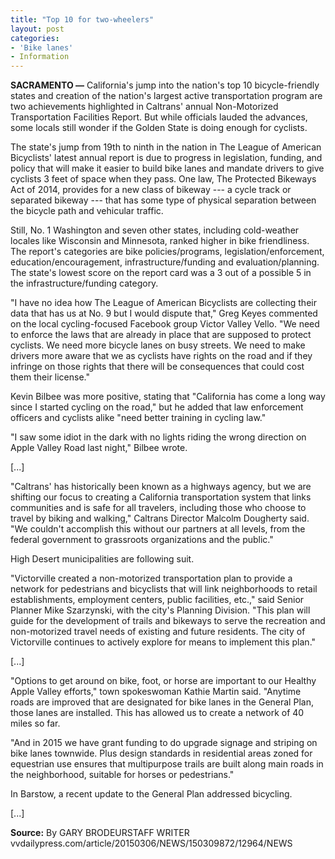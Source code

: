 ```yaml
---
title: "Top 10 for two-wheelers"
layout: post
categories:
- 'Bike lanes'
- Information
---
```


**SACRAMENTO —** California's jump into the nation's top 10 bicycle-friendly states and creation of the nation's largest active transportation program are two achievements highlighted in Caltrans' annual Non-Motorized Transportation Facilities Report. But while officials lauded the advances, some locals still wonder if the Golden State is doing enough for cyclists.

The state's jump from 19th to ninth in the nation in The League of American Bicyclists' latest annual report is due to progress in legislation, funding, and policy that will make it easier to build bike lanes and mandate drivers to give cyclists 3 feet of space when they pass. One law, The Protected Bikeways Act of 2014, provides for a new class of bikeway --- a cycle track or separated bikeway --- that has some type of physical separation between the bicycle path and vehicular traffic.

Still, No. 1 Washington and seven other states, including cold-weather locales like Wisconsin and Minnesota, ranked higher in bike friendliness. The report's categories are bike policies/programs, legislation/enforcement, education/encouragement, infrastructure/funding and evaluation/planning. The state's lowest score on the report card was a 3 out of a possible 5 in the infrastructure/funding category.

"I have no idea how The League of American Bicyclists are collecting their data that has us at No. 9 but I would dispute that," Greg Keyes commented on the local cycling-focused Facebook group Victor Valley Vello. "We need to enforce the laws that are already in place that are supposed to protect cyclists. We need more bicycle lanes on busy streets. We need to make drivers more aware that we as cyclists have rights on the road and if they infringe on those rights that there will be consequences that could cost them their license."

Kevin Bilbee was more positive, stating that "California has come a long way since I started cycling on the road," but he added that law enforcement officers and cyclists alike "need better training in cycling law."

"I saw some idiot in the dark with no lights riding the wrong direction on Apple Valley Road last night," Bilbee wrote.

\[...\]

"Caltrans' has historically been known as a highways agency, but we are shifting our focus to creating a California transportation system that links communities and is safe for all travelers, including those who choose to travel by biking and walking," Caltrans Director Malcolm Dougherty said. "We couldn't accomplish this without our partners at all levels, from the federal government to grassroots organizations and the public."

High Desert municipalities are following suit.

"Victorville created a non-motorized transportation plan to provide a network for pedestrians and bicyclists that will link neighborhoods to retail establishments, employment centers, public facilities, etc.," said Senior Planner Mike Szarzynski, with the city's Planning Division. "This plan will guide for the development of trails and bikeways to serve the recreation and non-motorized travel needs of existing and future residents. The city of Victorville continues to actively explore for means to implement this plan."

\[...\]

"Options to get around on bike, foot, or horse are important to our Healthy Apple Valley efforts," town spokeswoman Kathie Martin said. "Anytime roads are improved that are designated for bike lanes in the General Plan, those lanes are installed. This has allowed us to create a network of 40 miles so far.

"And in 2015 we have grant funding to do upgrade signage and striping on bike lanes townwide. Plus design standards in residential areas zoned for equestrian use ensures that multipurpose trails are built along main roads in the neighborhood, suitable for horses or pedestrians."

In Barstow, a recent update to the General Plan addressed bicycling.

\[...\]

**Source:**
By GARY BRODEURSTAFF WRITER
vvdailypress.com/article/20150306/NEWS/150309872/12964/NEWS